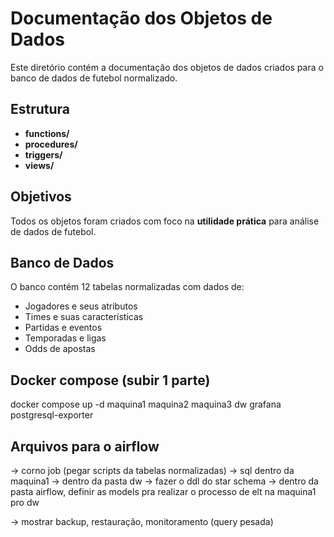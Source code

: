 # Documentação dos Objetos de Dados

Este diretório contém a documentação dos objetos de dados criados para o banco de dados de futebol normalizado.

## Estrutura

- **functions/**
- **procedures/**
- **triggers/**
- **views/**

## Objetivos

Todos os objetos foram criados com foco na **utilidade prática** para análise de dados de futebol.

## Banco de Dados

O banco contém 12 tabelas normalizadas com dados de:
- Jogadores e seus atributos
- Times e suas características
- Partidas e eventos
- Temporadas e ligas
- Odds de apostas 

## Docker compose (subir 1 parte)

docker compose up -d maquina1 maquina2 maquina3 dw grafana postgresql-exporter

## Arquivos para o airflow
-> corno job (pegar scripts da tabelas normalizadas) -> sql dentro da maquina1
-> dentro da pasta dw -> fazer o ddl do star schema
-> dentro da pasta airflow, definir as models pra realizar o processo de elt na maquina1 pro dw

-> mostrar backup, restauração, monitoramento (query pesada)